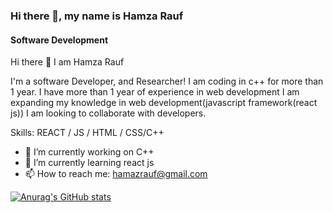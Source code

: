 ### Hi there 👋, my name is Hamza Rauf
#### Software Development 
Hi there 👋 I am Hamza Rauf

I'm a software Developer, and Researcher! I am coding in c++ for more than 1 year. I have more than 1 year of  experience in  web development I am expanding my knowledge in web development(javascript framework(react js)) I am looking to collaborate with developers.

Skills:  REACT / JS / HTML / CSS/C++

- 🔭 I’m currently working on C++ 
- 🌱 I’m currently learning react js 
- 📫 How to reach me: hamazrauf@gmail.com 



[![Anurag's GitHub stats](https://github-readme-stats.vercel.app/api?username=HafizHamzaRauf)](https://github.com/HafizHamzaRauf/github-readme-stats)
